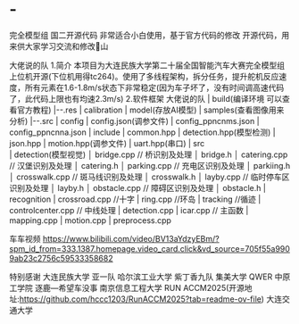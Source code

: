 # -
完全模型组 国二开源代码 非常适合小白使用，基于官方代码的修改
开源代码，用来供大家学习交流和修改🦁山

大佬说的队
1.简介
本项目为大连民族大学第二十届全国智能汽车大赛完全模型组上位机开源(下位机用得tc264)。使用了多线程架构，拆分任务，提升舵机反应速度，所有元素在1.6-1.8m/s状态下非常稳定(因为车子坏了，没有时间调高速代码了，此代码上限也有均速2.3m/s)
2.软件框架
大佬说的队
|  build(编译环境 可以查看官方教程)
|--.res
|    calibration
|    model(存放AI模型)
|    samples(查看图像用来分析)
|--.src
|    config
|          config.json(调参文件)
|          config_ppncnms.json
|          config_ppncnna.json
|    include
|          common.hpp
|          detection.hpp(模型检测)
|          json.hpp
|          motion.hpp(调参文件)
|          uart.hpp(串口)
|    src  
|         detection(模型视觉)
│            bridge.cpp // 桥识别及处理
│            bridge.h
│            catering.cpp // 汉堡识别及处理
│            catering.h
│            parking.cpp // 充电区识别及处理
│            parkiing.h
│            crosswalk.cpp // 斑马线识别及处理
│            crosswalk.h
│            layby.cpp // 临时停车区识别及处理
│            layby.h
│            obstacle.cpp // 障碍区识别及处理
│            obstacle.h
|         recognition
|            crossroad.cpp //十字
|            ring.cpp  //环岛
|            tracking  //循迹
|         controlcenter.cpp  // 中线处理
|         detection.cpp
|         icar.cpp  // 主函数
|         mapping.cpp
|         motion.cpp
|         preprocess.cpp

车车视频
  https://www.bilibili.com/video/BV13aYdzyEBm/?spm_id_from=333.1387.homepage.video_card.click&vd_source=705f55a9909ab23c2756c59533358682

特别感谢
    大连民族大学  亚一队
    哈尔滨工业大学 紫丁香九队
    集美大学 QWER
    中原工学院 逐鹿—希望车没事
    南京信息工程大学  RUN ACCM2025(开源地址:https://github.com/hccc1203/RunACCM2025?tab=readme-ov-file)
    大连交通大学
